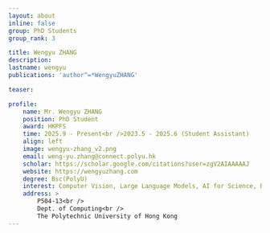 ```yaml
---
layout: about
inline: false
group: PhD Students
group_rank: 3

title: Wengyu ZHANG
description: 
lastname: wengyu
publications: 'author^=*WengyuZHANG'

teaser: 

profile:
    name: Mr. Wengyu ZHANG
    position: PhD Student
    award: HKPFS
    time: 2025.9 - Present<br />2023.5 - 2025.6 (Student Assistant)
    align: left
    image: wengyu-zhang_v2.png
    email: weng-yu.zhang@connect.polyu.hk
    scholar: https://scholar.google.com/citations?user=zgV2AIAAAAAJ
    website: https://wengyuzhang.com
    degree: Bsc(PolyU)
    interest: Computer Vision, Large Language Models, AI for Science, Brain-Inspired Neuroscience
    address: >
        P504-13<br />
        Dept. of Computing<br />
        The Polytechnic University of Hong Kong
---
```


<!-- # Student Assistants

**Wengyu ZHANG**

Student Assistant, Undergraduate Student, Department of Computing, The Hong Kong Polytechnic University

[Homepage](https://wengyuzhang.com)
[Google Scholar](https://scholar.google.com/citations?user=zgV2AIAAAAAJ)
[wengyu.zhang@connect.polyu.hk](mailto:wengyu.zhang@connect.polyu.hk) -->
